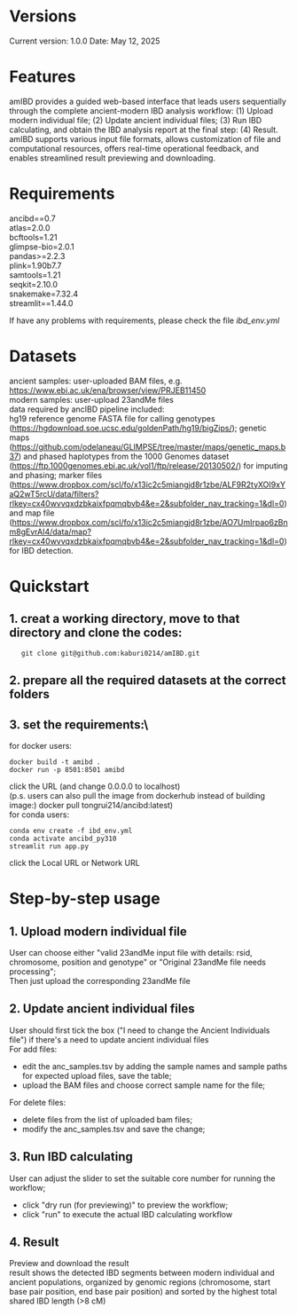 # Versions
Current version: 1.0.0 Date: May 12, 2025

# Features
amIBD provides a guided web-based interface that leads users sequentially through the complete ancient-modern IBD analysis workflow: (1) Upload modern individual file; (2) Update ancient individual files; (3) Run IBD calculating, and obtain the IBD analysis report at the final step: (4) Result. amIBD supports various input file formats, allows customization of file and computational resources, offers real-time operational feedback, and enables streamlined result previewing and downloading.

# Requirements
ancibd==0.7\
atlas=2.0.0\
bcftools=1.21\
glimpse-bio=2.0.1\
pandas>=2.2.3\
plink=1.90b7.7\
samtools=1.21\
seqkit=2.10.0\
snakemake=7.32.4\
streamlit==1.44.0

If have any problems with requirements, please check the file *ibd_env.yml*

# Datasets
ancient samples: user-uploaded BAM files, e.g. https://www.ebi.ac.uk/ena/browser/view/PRJEB11450 \
modern samples: user-upload 23andMe files\
data required by ancIBD pipeline included:\
hg19 reference genome FASTA file for calling genotypes (https://hgdownload.soe.ucsc.edu/goldenPath/hg19/bigZips/); genetic maps (https://github.com/odelaneau/GLIMPSE/tree/master/maps/genetic_maps.b37) and phased haplotypes from the 1000 Genomes dataset (https://ftp.1000genomes.ebi.ac.uk/vol1/ftp/release/20130502/) for imputing and phasing; marker files (https://www.dropbox.com/scl/fo/x13ic2c5miangjd8r1zbe/ALF9R2tyXOI9xYaQ2wT5rcU/data/filters?rlkey=cx40wvvqxdzbkaixfpqmqbvb4&e=2&subfolder_nav_tracking=1&dl=0) and map file (https://www.dropbox.com/scl/fo/x13ic2c5miangjd8r1zbe/AO7UmIrpao6zBnm8gEvrAI4/data/map?rlkey=cx40wvvqxdzbkaixfpqmqbvb4&e=2&subfolder_nav_tracking=1&dl=0) for IBD detection.

# Quickstart
## 1. creat a working directory, move to that directory and clone the codes:
```
   git clone git@github.com:kaburi0214/amIBD.git
```
## 2. prepare all the required datasets at the correct folders
## 3. set the requirements:\
   for docker users:
   ```
   docker build -t amibd .
   docker run -p 8501:8501 amibd
   ```
   click the URL (and change 0.0.0.0 to localhost)\
   (p.s. users can also pull the image from dockerhub instead of building image:)
   docker pull tongrui214/ancibd:latest)\
   for conda users:
   ```
   conda env create -f ibd_env.yml
   conda activate ancibd_py310
   streamlit run app.py
   ```
   click the Local URL or Network URL
      
# Step-by-step usage
## 1. Upload modern individual file
User can choose either "valid 23andMe input file with details: rsid, chromosome, position and genotype" or "Original 23andMe file needs processing";\
Then just upload the corresponding 23andMe file
## 2. Update ancient individual files
User should first tick the box ("I need to change the Ancient Individuals file") if there's a need to update ancient individual files\
For add files:
- edit the anc_samples.tsv by adding the sample names and sample paths for expected upload files, save the table;
- upload the BAM files and choose correct sample name for the file;

For delete files:
- delete files from the list of uploaded bam files;
- modify the anc_samples.tsv and save the change;
## 3. Run IBD calculating
User can adjust the slider to set the suitable core number for running the workflow;
- click "dry run (for previewing)" to preview the workflow;
- click "run" to execute the actual IBD calculating workflow
## 4. Result
Preview and download the result\
result shows the detected IBD segments between modern individual and ancient populations, organized by genomic regions (chromosome, start base pair position, end base pair position) and sorted by the highest total shared IBD length (>8 cM)
